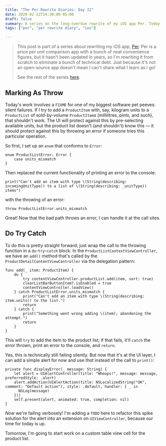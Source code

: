 ```yaml
---
title: "The Per Rewrite Diaries: Day 22"
date: 2020-02-22T14:30:00-05:00
draft: false
summary: A series on the long-overdue rewrite of my iOS app Per. Today, I throw... errors.
tags: ["per", "per rewrite diary", "ios"]

---
```


> This post is part of a series about rewriting my iOS app, [Per](https://droppedbits.com/apps/per). Per is a price per unit comparison app with a bunch of neat convenience figures, but it hasn't been updated in years, so I'm rewriting it from scratch to eliminate a bunch of technical debt. Just because it's not an open-source app doesn't mean I can't share what I learn as I go!
> 
> See the rest of the series [here](/tags/per-rewrite-diary/).

## Marking As Throw

Today's work involves a `FIXME` for one of my biggest software pet peeves: silent failures. If I try to add a `ProductItem` with, say, kilogram units to a `ProductList` of sold-by-volume `ProductItem`s (millilitres, pints, and such), that shouldn't work. The UI will protect against this by pre-selecting available units, but the product list doesn't (and shouldn't) know this — it should protect against this by throwing an error if someone tries this particular operation.

So first, I set up an `enum` that conforms to `Error`:

```
enum ProductListError: Error {
    case units_mismatch
}
```

Then replaced the current functionality of printing an error to the console:

```
print("Can't add an item with type \(String(describing: incomingUnitType)) to a list of \(String(describing: _unitType)) items")
```

with the throwing of an error:

```
throw ProductListError.units_mismatch
```

Great! Now that the bad path throws an error, I can handle it at the call sites.

## Do Try Catch

To do this is pretty straight forward; just wrap the call to the throwing function in a `do`-`try`-`catch` block. In the `ProductListContextViewController`, we have an `add()` method that's called by the `ProductDetailContentViewController` via the delegation pattern:

```
func add(_ item: ProductItem) {
    do {
        try contentViewController.productList.add(item, sort: true)
        clearListBarButtonItem?.isEnabled = true
        contentViewController.loadView()
    } catch ProductListError.units_mismatch {
        print("Can't add an item with type \(String(describing: item.units)) to the list.")
        return
    } catch {
        print("Something went wrong adding \(item); abandoning the attempt.")
        return
    }
}
```

This will `try` to add the item to the product list; if that fails, it'll `catch` the error thrown, print an error to the console, and `return`.

Yes, this is technically still failing silently. But now that it's at the UI layer, I can add a simple alert for now and use _that_ instead of the call to `print()`:

```
private func displayError(_ message: String) {
    let alert = UIAlertController(title: "Whoops!", message: message, preferredStyle: .alert)
    alert.addAction(UIAlertAction(title: NSLocalizedString("OK", comment: "Default action"), style: .default, handler: { _ in
      NSLog(message)
    }))
    self.present(alert, animated: true, completion: nil)
}
```

_Now_ we're failing verbosely! I'm adding a `TODO` here to refactor this spike solution for the alert into an extension on `UIViewController`, because our time for today is up.

Tomorrow, I'm going to start work on a custom table view cell for the product list.